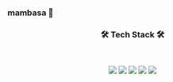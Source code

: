 ### mambasa 👋

 <h3 align="center"><b>🛠 Tech Stack 🛠</b></h3>
</br>
 <p align="center">
 <img src="https://img.shields.io/badge/C++-00599C?style=for-the-badge&logo=cplusplus&logoColor=white">
 <img src="https://img.shields.io/badge/OpenGL-5586A4?style=for-the-badge&logo=opengl&logoColor=white">
 <img src="https://img.shields.io/badge/Unreal engine-0E1128?style=for-the-badge&logo=unrealengine&logoColor=white">
 <img src="https://img.shields.io/badge/CSharp-512BD4?style=for-the-badge&logo=csharp&logoColor=white">
 <img src="https://img.shields.io/badge/Unity engine-000000?style=for-the-badge&logo=unity&logoColor=white"> </p>



<!--
**kal990574/kal990574** is a ✨ _special_ ✨ repository because its `README.md` (this file) appears on your GitHub profile.

Here are some ideas to get you started:

- 🔭 I’m currently working on ...
- 🌱 I’m currently learning ...
- 👯 I’m looking to collaborate on ...
- 🤔 I’m looking for help with ...
- 💬 Ask me about ...
- 📫 How to reach me: ...
- 😄 Pronouns: ...
- ⚡ Fun fact: ...
-->
